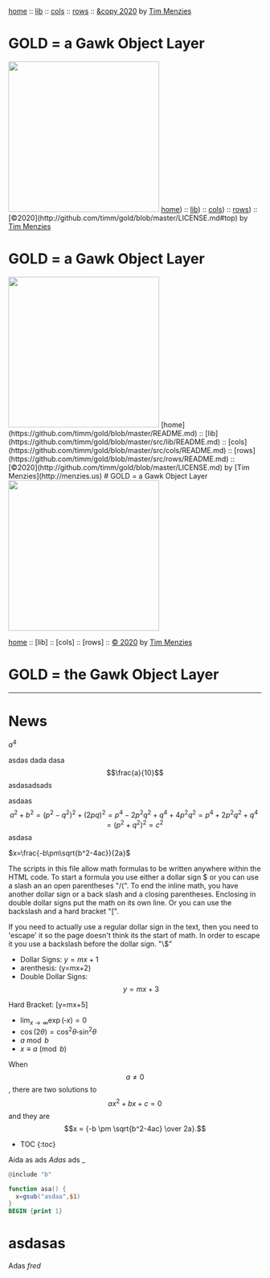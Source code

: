 <a name=top>&nbsp;<p>
<a href="https://github.com/timm/gold/blob/master/README.md#top">home</a> ::
<a href="https://github.com/timm/gold/blob/master/src/lib/README.md#top">lib</a> ::
<a href="https://github.com/timm/gold/blob/master/src/cols/README.md#top">cols</a> ::
<a href="https://github.com/timm/gold/blob/master/src/rows/README.md#top">rows</a> ::
<a href="http://github.com/timm/gold/blob/master/LICENSE.md#top">&copy 2020</a> by <a href="http://menzies.us">Tim Menzies</a>
<h1> GOLD = a Gawk Object Layer</h1>
<img width=300 src="https://raw.githubusercontent.com/timm/gold/master/etc/img/auk.png">

<a name=top>
<a href="https://github.com/timm/gold/blob/master/README.md#top">home</a>) ::
<a href="https://github.com/timm/gold/blob/master/src/lib/README.md#top">lib</a>) ::
<a href="https://github.com/timm/gold/blob/master/src/cols/README.md#top">cols</a>) ::
<a href="https://github.com/timm/gold/blob/master/src/rows/README.md#top">rows</a>) ::
[&copy;2020](http://github.com/timm/gold/blob/master/LICENSE.md#top) by <a href="http://menzies.us">Tim Menzies</a>
<h1> GOLD = a Gawk Object Layer</h1>
<img width=300 src="https://raw.githubusercontent.com/timm/gold/master/etc/img/auk.png">

<a name=top>
[home](https://github.com/timm/gold/blob/master/README.md) ::
[lib](https://github.com/timm/gold/blob/master/src/lib/README.md) ::
[cols](https://github.com/timm/gold/blob/master/src/cols/README.md) ::
[rows](https://github.com/timm/gold/blob/master/src/rows/README.md) ::
[&copy;2020](http://github.com/timm/gold/blob/master/LICENSE.md) by [Tim Menzies](http://menzies.us)
# GOLD = a Gawk Object Layer
<img  width=300 src="https://raw.githubusercontent.com/timm/gold/master/etc/img/auk.png">

[home](http://github.com/timm/gold/README.me) ::
[lib] ::
[cols] ::
[rows] ::
[&copy; 2020](http://github.com/timm/gold/LICENSE.md) by [Tim Menzies](http://menzies.us)   
# GOLD = the Gawk Object Layer
----- 

# News 

$a^4$

asdas dada dasa$$\frac{a}{10}$$ asdasadsads

asdaas $$a^2+b^2 =(p^2-q^2)^2+(2pq)^2
=p^4-2p^2q^2+q^4+4p^2q^2
=p^4+2p^2q^2+q^4
=(p^2+q^2)^2 =c^2$$ asdasa

<i class="fas fa-camera"></i>

$x=\frac{-b\pm\sqrt{b^2-4ac}}{2a}$

The scripts in this file allow math formulas to be written anywhere
within the HTML code.  To start a formula you use either a dollar
sign \$ or you can use a slash an an open parentheses "/(".  To end
the inline math, you have another dollar sign or a back slash and
a closing parentheses.  Enclosing in double dollar signs put the
math on its own line.  Or you can use the backslash and a hard
bracket "\[".

If you need to actually use a regular dollar sign in the text, then
you need to 'escape' it so the page doesn't think its the start of
math.  In order to escape it you use a backslash before the dollar
sign.  "\\$"

- Dollar Signs: $y=mx+1$
- arenthesis: \(y=mx+2\)
- Double Dollar Signs: $$y=mx+3$$

Hard Bracket: \[y=mx+5\]
- $\lim_{x \to \infty} \exp(‐x) = 0$
- $\cos (2\theta) = \cos^2 \theta ‐ \sin^2 \theta$
- $a \bmod b$
- $x \equiv a \pmod b$

When $$a \ne 0$$, there are two solutions to $$ax^2 + bx + c = 0$$ and they are
$$x = {-b \pm \sqrt{b^2-4ac} \over 2a}.$$

* TOC
{:toc}

Aida as ads _Adas_ ads _

```awk
@include "b"

function asa() {
  x=gsub("asdaa",$1)
}
BEGIN {print 1}
```

# asdasas
Adas _fred_
